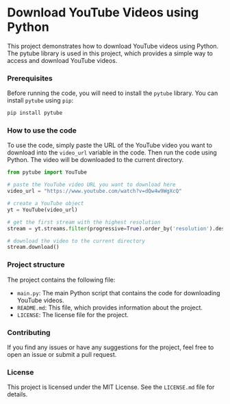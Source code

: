 # Download YouTube Videos using Python

This project demonstrates how to download YouTube videos using Python. The pytube library is used in this project, which provides a simple way to access and download YouTube videos.

### Prerequisites
Before running the code, you will need to install the `pytube` library. You can install `pytube` using `pip`:
```py
pip install pytube
```

### How to use the code
To use the code, simply paste the URL of the YouTube video you want to download into the `video_url` variable in the code. Then run the code using Python. The video will be downloaded to the current directory.
```py
from pytube import YouTube

# paste the YouTube video URL you want to download here
video_url = "https://www.youtube.com/watch?v=dQw4w9WgXcQ"

# create a YouTube object
yt = YouTube(video_url)

# get the first stream with the highest resolution
stream = yt.streams.filter(progressive=True).order_by('resolution').desc().first()

# download the video to the current directory
stream.download()
```
### Project structure
The project contains the following file:
* `main.py`: The main Python script that contains the code for downloading YouTube videos.
* `README.md`: This file, which provides information about the project.
* `LICENSE`: The license file for the project.

### Contributing
If you find any issues or have any suggestions for the project, feel free to open an issue or submit a pull request.

### License
This project is licensed under the MIT License. See the `LICENSE.md` file for details.
